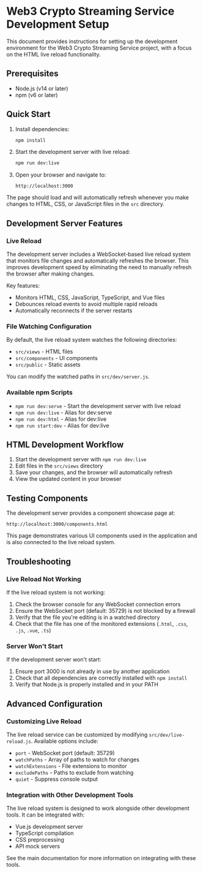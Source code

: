 # Web3 Crypto Streaming Service Development Setup

This document provides instructions for setting up the development environment for the Web3 Crypto Streaming Service project, with a focus on the HTML live reload functionality.

## Prerequisites

- Node.js (v14 or later)
- npm (v6 or later)

## Quick Start

1. Install dependencies:
   ```bash
   npm install
   ```

2. Start the development server with live reload:
   ```bash
   npm run dev:live
   ```

3. Open your browser and navigate to:
   ```
   http://localhost:3000
   ```

The page should load and will automatically refresh whenever you make changes to HTML, CSS, or JavaScript files in the `src` directory.

## Development Server Features

### Live Reload

The development server includes a WebSocket-based live reload system that monitors file changes and automatically refreshes the browser. This improves development speed by eliminating the need to manually refresh the browser after making changes.

Key features:
- Monitors HTML, CSS, JavaScript, TypeScript, and Vue files
- Debounces reload events to avoid multiple rapid reloads
- Automatically reconnects if the server restarts

### File Watching Configuration

By default, the live reload system watches the following directories:
- `src/views` - HTML files
- `src/components` - UI components
- `src/public` - Static assets

You can modify the watched paths in `src/dev/server.js`.

### Available npm Scripts

- `npm run dev:serve` - Start the development server with live reload
- `npm run dev:live` - Alias for dev:serve
- `npm run dev:html` - Alias for dev:live
- `npm run start:dev` - Alias for dev:live

## HTML Development Workflow

1. Start the development server with `npm run dev:live`
2. Edit files in the `src/views` directory
3. Save your changes, and the browser will automatically refresh
4. View the updated content in your browser

## Testing Components

The development server provides a component showcase page at:
```
http://localhost:3000/components.html
```

This page demonstrates various UI components used in the application and is also connected to the live reload system.

## Troubleshooting

### Live Reload Not Working

If the live reload system is not working:

1. Check the browser console for any WebSocket connection errors
2. Ensure the WebSocket port (default: 35729) is not blocked by a firewall
3. Verify that the file you're editing is in a watched directory
4. Check that the file has one of the monitored extensions (`.html`, `.css`, `.js`, `.vue`, `.ts`)

### Server Won't Start

If the development server won't start:

1. Ensure port 3000 is not already in use by another application
2. Check that all dependencies are correctly installed with `npm install`
3. Verify that Node.js is properly installed and in your PATH

## Advanced Configuration

### Customizing Live Reload

The live reload service can be customized by modifying `src/dev/live-reload.js`. Available options include:

- `port` - WebSocket port (default: 35729)
- `watchPaths` - Array of paths to watch for changes
- `watchExtensions` - File extensions to monitor
- `excludePaths` - Paths to exclude from watching
- `quiet` - Suppress console output

### Integration with Other Development Tools

The live reload system is designed to work alongside other development tools. It can be integrated with:

- Vue.js development server
- TypeScript compilation
- CSS preprocessing
- API mock servers

See the main documentation for more information on integrating with these tools.
